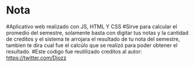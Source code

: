 # Nota
#Aplicativo web realizado con JS, HTML Y CSS 
#Sirve para calcular el promedio del semestre, solamente basta con digitar tus notas y la cantidad de creditos y el sistema te arrojara el resultado de tu nota del semestre, tambien te dira cual fue el calcúlo que se realizó para poder obtener el resultado.
#Este codigo fue reutilizado creditos al autor: https://twitter.com/Djozz
